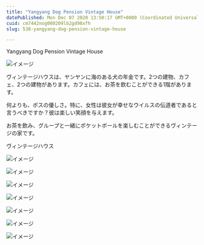 ```yaml
---
title: "Yangyang Dog Pension Vintage House"
datePublished: Mon Dec 07 2020 13:50:17 GMT+0000 (Coordinated Universal Time)
cuid: cm7442nog000209lb2gd98xfh
slug: 538-yangyang-dog-pension-vintage-house

---
```



Yangyang Dog Pension Vintage House

![イメージ](https://cdn.hashnode.com/res/hashnode/image/upload/v1739497778367/60039673-87f0-44c1-b91d-930329ee60da.jpeg)

ヴィンテージハウスは、ヤンヤンに海のある犬の年金です。2つの建物、カフェ、2つの建物があります。カフェには、お茶を飲むことができる1階があります。

何よりも、ボスの優しさ。特に、女性は彼女が幸せなウイルスの伝道者であると言うべきですか？彼は楽しい笑顔を与えます。

お茶を飲み、グループと一緒にポケットボールを楽しむことができるヴィンテージの家です。

ヴィンテージハウス

![イメージ](https://cdn.hashnode.com/res/hashnode/image/upload/v1739497780526/1e675dc1-abd5-4d37-a3ec-60fdf1f46fde.jpeg)

![イメージ](https://cdn.hashnode.com/res/hashnode/image/upload/v1739497782785/8594e5c6-26c6-48de-8155-705915de2968.jpeg)

![イメージ](https://cdn.hashnode.com/res/hashnode/image/upload/v1739497784848/37217174-f93d-4ab7-b733-e7cc0d9b207d.jpeg)

![イメージ](https://cdn.hashnode.com/res/hashnode/image/upload/v1739497786587/f693b03d-e565-4b48-ab9c-536ed795e89b.jpeg)

![イメージ](https://cdn.hashnode.com/res/hashnode/image/upload/v1739497788141/55a1ccee-01e3-4874-aa8a-b0c259af2058.jpeg)

![イメージ](https://cdn.hashnode.com/res/hashnode/image/upload/v1739497790374/e4f48326-6678-45d2-99cf-e98053b9388a.jpeg)

![イメージ](https://cdn.hashnode.com/res/hashnode/image/upload/v1739497792318/88f8ecf2-459a-48b6-9827-f9aea7f78cdf.jpeg)